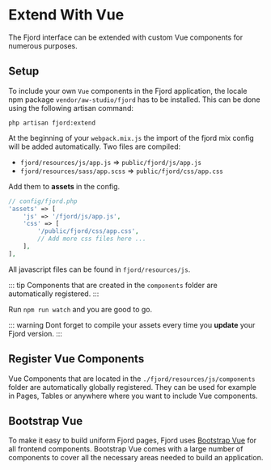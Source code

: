 # Extend With Vue

The Fjord interface can be extended with custom Vue components for numerous purposes.

## Setup

To include your own `Vue` components in the Fjord application, the locale npm package `vendor/aw-studio/fjord` has to be installed. This can be done using the following artisan command:

```shell
php artisan fjord:extend
```

At the beginning of your `webpack.mix.js` the import of the fjord mix config will be added automatically. Two files are compiled:

-   `fjord/resources/js/app.js` => `public/fjord/js/app.js`
-   `fjord/resources/sass/app.scss` => `public/fjord/css/app.css`

Add them to **assets** in the config.

```php
// config/fjord.php
'assets' => [
    'js' => '/fjord/js/app.js',
    'css' => [
        '/public/fjord/css/app.css',
        // Add more css files here ...
    ],
],
```

All javascript files can be found in `fjord/resources/js`.

::: tip
Components that are created in the `components` folder are automatically registered.
:::

Run `npm run watch` and you are good to go.

::: warning
Dont forget to compile your assets every time you **update** your Fjord version.
:::

## Register Vue Components

Vue Components that are located in the `./fjord/resources/js/components` folder are automatically globally registered. They can be used for example in Pages, Tables or anywhere where you want to include Vue components.

## Bootstrap Vue

To make it easy to build uniform Fjord pages, Fjord uses [Bootstrap Vue](https://bootstrap-vue.org/docs/components) for all frontend components. Bootstrap Vue comes with a large number of components to cover all the necessary areas needed to build an application.
